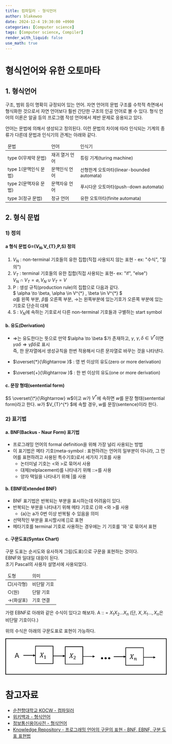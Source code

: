 ```yaml
---
title: 컴파일러 - 형식언어
author: blakewoo
date: 2024-12-4 19:30:00 +0900
categories: [Computer science]
tags: [Computer science, Compiler] 
render_with_liquid: false
use_math: true
---
```


# 형식언어와 유한 오토마타
## 1. 형식언어
구조, 범위 등이 명확히 규정되어 있는 언어. 자연 언어의 문법 구조를 수학적 측면에서 형식화한 것으로서 자연 언어보다 훨씬 간단한 구조의 인공 언어로 볼 수 있다.
형식 언어의 이론은 알골 등의 프로그램 작성 언어에서 제반 문제로 응용되고 있다.

언어는 문법에 의해서 생성되고 정의된다. 이런 문법의 차이에 따라 인식되는 기계의 종류가 다른데
문법과 인식기의 관계는 아래와 같다.

<table>
<thead>
<tr>
<td>문법</td><td>언어</td><td>인식기</td>
</tr>
</thead>
<tbody>
<tr>
<td>type 0(무제약 문법)</td><td>재귀 열거 언어</td><td>튜링 기계(turing machine)</td>
</tr>
<tr>
<td>type 1(문맥인식 문법)</td><td>문맥인식 언어</td><td>선형한계 오토마타(linear-bounded automata)</td>
</tr>
<tr>
<td>type 2(문맥자유 문법)</td><td>문맥자유 언어</td><td>푸시다운 오토마타(push-down automata)</td>
</tr>
<tr>
<td>type 3(정규 문법)</td><td>정규 언어</td><td>유한 오토마타(finite automata)</td>
</tr>
</tbody>
</table>

## 2. 형식 문법

### 1) 정의
#### a 형식 문법 G=($V_{N}$,V_{T},P,S) 정의

1. $V_{N}$ : non-terminal 기호들의 유한 집합(직접 사용되지 않는 표현 - ex: "수식", "질의")
2. $V_{T}$ : terminal 기호들의 유한 집합(직접 사용되는 표현- ex: "if", "else")   
   $V_{N} \cap V_{T} = \varnothing, V_{N} \cup V_{T} = V$
3. P : 생성 규칙(production rule)의 집합으로 다음과 같다.    
   $ \alpha \to \beta, \alpha \in V^{\*} , \beta \in V^{\*} $      
   $\alpha$를 왼쪽 부분, $\beta$를 오른쪽 부분, $\to$는 왼쪽부분에 있는기호가 오른쪽 부분에 있는 기호로 단순히 대체
4. S : $V_{N}$에 속하는 기호로서 다른 non-terminal 기호들과 구별하는 start symbol   

#### b. 유도(Derivation)
- $\Rightarrow$는 유도한다는 뜻으로 만약 $\alpha \to \beta $가 존재하고, $\gamma$, $\gamma , \delta \in V^{*}$이면
  $\gamma \alpha \delta \Rightarrow \gamma \beta \delta$로 표시    
  즉, 한 문자열에서 생성규칙을 한번 적용해서 다른 문자열로 바꾸는 것을 나타낸다.

- $\overset{*}{\Rightarrow }$ : 영 번 이상의 유도(zero or more derivation)
- $\overset{+}{\Rightarrow }$ : 한 번 이상의 유도(one or more derivation)

#### c. 문장 형태(sentential form)
$S \overset{\*}{\Rightarrow} w$이고 $w$가 $V^{*}$에 속하면 $w$를 문장 형태(sentential form)라고 한다.
$w$가 $V_{T}^{\*} $에 속할 경우, $w$를 문장(sentence)이라 한다.


### 2) 표기법
#### a. BNF(Backus - Naur Form) 표기법
- 프로그래밍 언어의 formal definition을 위해 가장 널리 사용되는 방법
- 이 표기법은 메타 기호(meta-symbol : 표현하려는 언어의 일부분이 아니라, 그 언어를 표현하려고 사용된 특수기호)로서
세가지 기호를 사용
  - 논터미널 기호는 <와 >로 묶어서 사용
  - 대체(relplacement)를 나타내기 위해 ::=를 사용
  - 양자 택일을 나타내기 위해 \|를 사용


#### b. EBNF(Extended BNF)
- BNF 표기법은 반복되는 부분을 표시하는데 어려움이 있다.
- 반복되는 부분을 나타내기 위해 메타 기호로 {}와 <와 >를 사용
  - {a}는 a가 0번 이상 반복될 수 있음을 의미   
- 선택적인 부분을 표시할시에 []로 표현
- 메타기호를 terminal 기호로 사용하는 경우에는 기 기호를 '와 '로 묶어서 표현


#### c. 구문도표(Syntax Chart)
구문 도표는 순서도와 유사하게 그림(도표)으로 구문을 표현하는 것이다.    
EBNF와 일대일 대응이 된다.   
초기 Pascal의 사용자 설명서에 사용되었다.

<table>
<thead>
<tr>
<td>도형</td><td>의미</td>
</tr>
</thead>
<tbody>
<tr>
<td>□(사각형)</td><td>비단말 기호</td>
</tr>
<tr>
<td>○(원)</td><td>단말 기호</td>
</tr>
<tr>
<td>→(화살표)</td><td>기호 연결</td>
</tr>
</tbody>
</table>

가령 EBNF로 아래와 같은 수식이 있다고 해보자.
A :: = $X_{1}X_{2}...X_{n}$
(단, $X,X_{1}...,X_{n}$은 비단말 기호이다.)

위의 수식은 아래의 구문도표로 표현이 가능하다.

![img.png](/assets/blog/cs/compiler/syntax_chart/img.png)


# 참고자료
- [순천향대학교 KOCW - 컴파일러](http://www.kocw.net/home/cview.do?cid=483c036ed189cda6&ar=link_openapi)
- [위키백과 - 형식언어](https://ko.wikipedia.org/wiki/%ED%98%95%EC%8B%9D_%EC%96%B8%EC%96%B4)
- [정보통신용어사전 - 형식언어](https://terms.tta.or.kr/dictionary/dictionaryView.do?subject=%ED%98%95%EC%8B%9D+%EC%96%B8%EC%96%B4)
- [Knowledge Repository - 프로그래밍 언어의 구문의 표현 - BNF, EBNF, 구분 도표 표현법](https://atoz-develop.tistory.com/entry/%EA%B5%AC%EB%AC%B8%EB%A1%A0-BNF-EBNF-%EA%B5%AC%EB%AC%B8%EB%8F%84%ED%91%9C-%ED%91%9C%ED%98%84%EB%B2%95)
